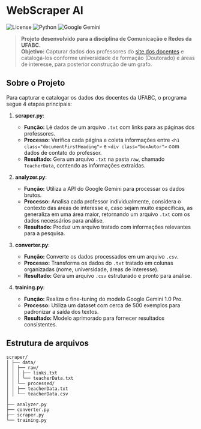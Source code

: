 # WebScraper AI

![License](https://img.shields.io/badge/license-MIT-blue.svg)
![Python](https://img.shields.io/badge/python-3.8%2B-brightgreen.svg)
![Google Gemini](https://img.shields.io/badge/Google-Gemini-brightgreen.svg)

> **Projeto desenvolvido para a disciplina de Comunicação e Redes da UFABC.**  
> **Objetivo:** Capturar dados dos professores do [site dos docentes](https://www.ufabc.edu.br/ensino/docentes) e catalogá-los conforme universidade de formação (Doutorado) e áreas de interesse, para posterior construção de um grafo.

## Sobre o Projeto

Para capturar e catalogar os dados dos docentes da UFABC, o programa segue 4 etapas principais:

1. **scraper.py**: 
   - **Função:** Lê dados de um arquivo `.txt` com links para as páginas dos professores.
   - **Processo:** Verifica cada página e coleta informações entre `<h1 class="documentFirstHeading">` e `<div class="boxAutor">` com dados de contato do professor.
   - **Resultado:** Gera um arquivo `.txt` na pasta `raw`, chamado `TeacherData`, contendo as informações extraídas.
   
2. **analyzer.py**: 
   - **Função:** Utiliza a API do Google Gemini para processar os dados brutos.
   - **Processo:** Analisa cada professor individualmente, considera o contexto das áreas de interesse e, caso sejam muito específicas, as generaliza em uma área maior, retornando um arquivo `.txt` com os dados necessários para análise.
   - **Resultado:** Produz um arquivo tratado com informações relevantes para a pesquisa.

3. **converter.py**: 
   - **Função:** Converte os dados processados em um arquivo `.csv`.
   - **Processo:** Transforma os dados do `.txt` tratado em colunas organizadas (nome, universidade, áreas de interesse).
   - **Resultado:** Gera um arquivo `.csv` estruturado e pronto para análise.

4. **training.py**: 
   - **Função:** Realiza o fine-tuning do modelo Google Gemini 1.0 Pro.
   - **Processo:** Utiliza um dataset com cerca de 500 exemplos para padronizar a saída dos textos.
   - **Resultado:** Modelo aprimorado para fornecer resultados consistentes.


## Estrutura de arquivos
    scraper/
    │ ├── data/
    │ │ ├── raw/
    │ │ │ ├── links.txt
    │ │ │ └── teacherData.txt
    │ │ └── processed/
    │ │ ├── teacherData.txt
    │ │ └── teacherData.csv
    │
    ├── analyzer.py
    ├── converter.py
    ├── scraper.py
    └── training.py
